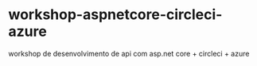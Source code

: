 # workshop-aspnetcore-circleci-azure
workshop de desenvolvimento de api com asp.net core + circleci + azure
